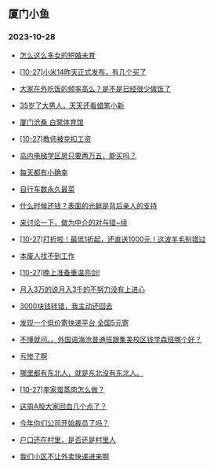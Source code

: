 ## 厦门小鱼 
### 2023-10-28

+ [怎么这么多女的短婚未育](http://bbs.xmfish.com/read-htm-tid-18095832.html)

+ [[10-27]小米14昨天正式发布，有几个买了](http://bbs.xmfish.com/read-htm-tid-18095880.html)

+ [大家在外吃饭的频率高么？是不是已经很少做饭了](http://bbs.xmfish.com/read-htm-tid-18095848.html)

+ [35岁了大男人，天天还看蜡笔小新](http://bbs.xmfish.com/read-htm-tid-18095846.html)

+ [厦门沧桑 白鹭体育馆](http://bbs.xmfish.com/read-htm-tid-18095756.html)

+ [[10-27]教师被克扣工资](http://bbs.xmfish.com/read-htm-tid-18095981.html)

+ [岛内电梯学区房只要两万五，能买吗？](http://bbs.xmfish.com/read-htm-tid-18096039.html)

+ [每天都有小确幸](http://bbs.xmfish.com/read-htm-tid-18095738.html)

+ [自行车数永久最菜](http://bbs.xmfish.com/read-htm-tid-18095713.html)

+ [什么时候还钱？表面的光鲜是背后亲人的支持](http://bbs.xmfish.com/read-htm-tid-18095896.html)

+ [来讨论一下，做为中介的对与错~续](http://bbs.xmfish.com/read-htm-tid-18095718.html)

+ [[10-27]打折啦！最低1折起，还直送1000元！这波羊毛别错过](http://bbs.xmfish.com/read-htm-tid-18095868.html)

+ [本废人找不到工作](http://bbs.xmfish.com/read-htm-tid-18095991.html)

+ [[10-27]晚上准备重温亮剑!](http://bbs.xmfish.com/read-htm-tid-18095925.html)

+ [月入3万的说月入3千的不努力没有上进心](http://bbs.xmfish.com/read-htm-tid-18096008.html)

+ [3000块钱转错，我主动还回去](http://bbs.xmfish.com/read-htm-tid-18095996.html)

+ [发现一个低价寄快递平台 全国5元寄](http://bbs.xmfish.com/read-htm-tid-18095879.html)

+ [不懂就问。。外国语海沧普通班跟集美校区钱学森班哪个好？](http://bbs.xmfish.com/read-htm-tid-18096116.html)

+ [亏惨了啊](http://bbs.xmfish.com/read-htm-tid-18096108.html)

+ [哪里都有东北人，就是东北没有东北人。](http://bbs.xmfish.com/read-htm-tid-18096219.html)

+ [[10-27]李家蛋蒸肉怎么做？](http://bbs.xmfish.com/read-htm-tid-18096029.html)

+ [这周A股大家回血几个点了？](http://bbs.xmfish.com/read-htm-tid-18096130.html)

+ [今年你们公司开始裁员了吗？](http://bbs.xmfish.com/read-htm-tid-18096196.html)

+ [户口还在村里，是否还是村里人](http://bbs.xmfish.com/read-htm-tid-18096079.html)

+ [我们小区不让外卖快递进来啊](http://bbs.xmfish.com/read-htm-tid-18096104.html)

